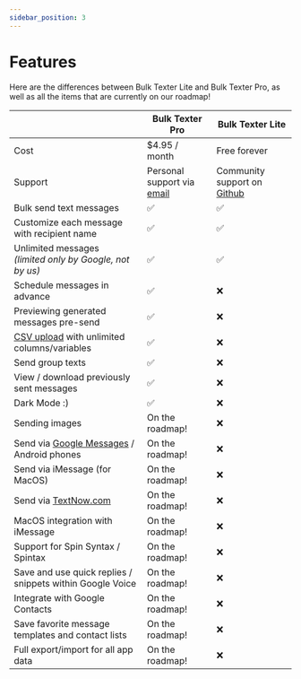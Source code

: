 ```yaml
---
sidebar_position: 3
---
```


# Features

Here are the differences between Bulk Texter Lite and Bulk Texter Pro, as well as all the items that are currently on our roadmap!

|  | Bulk Texter Pro | Bulk Texter Lite |
| --- | --- | --- |
| Cost | $4.95 / month | Free forever |
| Support | Personal support via [email](mailto:support@bulktexterpro.com) | Community support on [Github](https://github.com/Brismuth-Apps-LLC/bulk-texter-lite/blob/main/support.md) |
| Bulk send text messages | ✅ | ✅ |
| Customize each message with recipient name | ✅ | ✅ |
| Unlimited messages <br/> *(limited only by Google, not by us)* | ✅ | ✅ |
| Schedule messages in advance | ✅ | ❌ |
| Previewing generated messages pre-send | ✅ | ❌ |
| [CSV upload](https://www.bulktexterpro.com/docs/getting-started/using-csv-upload/) with unlimited columns/variables | ✅ | ❌ |
| Send group texts | ✅ | ❌ |
| View / download previously sent messages | ✅ | ❌ |
| Dark Mode :) | ✅ | ❌ |
| Sending images | On the roadmap! | ❌ |
| Send via [Google Messages](https://messages.google.com/web/) / Android phones | On the roadmap! | ❌ |
| Send via iMessage (for MacOS) | On the roadmap! | ❌ |
| Send via [TextNow.com](https://www.textnow.com/) | On the roadmap! | ❌ |
| MacOS integration with iMessage | On the roadmap! | ❌ |
| Support for Spin Syntax / Spintax | On the roadmap! | ❌ |
| Save and use quick replies / snippets within Google Voice | On the roadmap! | ❌ |
| Integrate with Google Contacts | On the roadmap! | ❌ |
| Save favorite message templates and contact lists | On the roadmap! | ❌ |
| Full export/import for all app data | On the roadmap! | ❌ |
